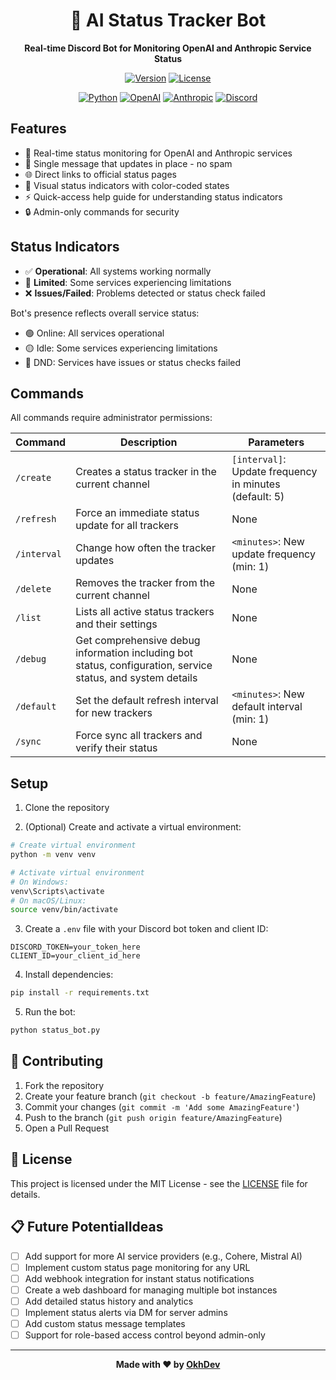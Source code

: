 <div align="center">

# 🤖 AI Status Tracker Bot

**Real-time Discord Bot for Monitoring OpenAI and Anthropic Service Status**

[![Version](https://img.shields.io/badge/Version-1.0.0-FF4B4B?style=for-the-badge&logo=github&logoColor=white)](#)
[![License](https://img.shields.io/badge/License-MIT-22C55E?style=for-the-badge)](LICENSE)

[![Python](https://img.shields.io/badge/Python-3776AB?style=for-the-badge&logo=python&logoColor=white)](https://www.python.org/)
[![OpenAI](https://img.shields.io/badge/OpenAI-black?style=for-the-badge&logo=openai&logoColor=white)](https://status.openai.com/)
[![Anthropic](https://img.shields.io/badge/Anthropic-ebdbbc?style=for-the-badge&logo=anthropic&logoColor=black)](https://status.anthropic.com/)
[![Discord](https://img.shields.io/badge/Discord-5865F2?style=for-the-badge&logo=discord&logoColor=white)](https://github.com/Rapptz/discord.py)

</div>

<!-- ## 🚀 Quick Start
Want to add this bot to your Discord server? Click the button below to get started:

<div align="center">
  <a href="https://discord.com/oauth2/authorize?client_id=1329897514207416360&permissions=355392&integration_type=0&scope=bot+applications.commands">
    <img src="https://img.shields.io/badge/Add%20to%20Discord-5865F2?style=for-the-badge&logo=discord&logoColor=white" alt="Add AI Status Tracker to Discord" width="200"/>
  </a>
</div>
-->

## Features

- 🔄 Real-time status monitoring for OpenAI and Anthropic services
- 🎯 Single message that updates in place - no spam
- 🌐 Direct links to official status pages
- 🎨 Visual status indicators with color-coded states
- ⚡ Quick-access help guide for understanding status indicators
- 🔒 Admin-only commands for security

## Status Indicators

- ✅ **Operational**: All systems working normally
- 🔸 **Limited**: Some services experiencing limitations
- ❌ **Issues/Failed**: Problems detected or status check failed

Bot's presence reflects overall service status:
- 🟢 Online: All services operational
- 🟡 Idle: Some services experiencing limitations
- 🔴 DND: Services have issues or status checks failed

## Commands

All commands require administrator permissions:

| Command | Description | Parameters |
|---------|-------------|------------|
| `/create` | Creates a status tracker in the current channel | `[interval]`: Update frequency in minutes (default: 5) |
| `/refresh` | Force an immediate status update for all trackers | None |
| `/interval` | Change how often the tracker updates | `<minutes>`: New update frequency (min: 1) |
| `/delete` | Removes the tracker from the current channel | None |
| `/list` | Lists all active status trackers and their settings | None |
| `/debug` | Get comprehensive debug information including bot status, configuration, service status, and system details | None |
| `/default` | Set the default refresh interval for new trackers | `<minutes>`: New default interval (min: 1) |
| `/sync` | Force sync all trackers and verify their status | None |

## Setup

1. Clone the repository

2. (Optional) Create and activate a virtual environment:
```bash
# Create virtual environment
python -m venv venv

# Activate virtual environment
# On Windows:
venv\Scripts\activate
# On macOS/Linux:
source venv/bin/activate
```

3. Create a `.env` file with your Discord bot token and client ID:
```
DISCORD_TOKEN=your_token_here
CLIENT_ID=your_client_id_here
```

4. Install dependencies:
```bash
pip install -r requirements.txt
```

5. Run the bot:
```bash
python status_bot.py
```

## 🤝 Contributing

1. Fork the repository
2. Create your feature branch (`git checkout -b feature/AmazingFeature`)
3. Commit your changes (`git commit -m 'Add some AmazingFeature'`)
4. Push to the branch (`git push origin feature/AmazingFeature`)
5. Open a Pull Request

## 📝 License

This project is licensed under the MIT License - see the [LICENSE](LICENSE) file for details. 

## 📋 Future PotentialIdeas

- [ ] Add support for more AI service providers (e.g., Cohere, Mistral AI)
- [ ] Implement custom status page monitoring for any URL
- [ ] Add webhook integration for instant status notifications
- [ ] Create a web dashboard for managing multiple bot instances
- [ ] Add detailed status history and analytics
- [ ] Implement status alerts via DM for server admins
- [ ] Add custom status message templates
- [ ] Support for role-based access control beyond admin-only

---

<div align="center">

**Made with ❤️ by [OkhDev](https://github.com/OkhDev)**

</div>